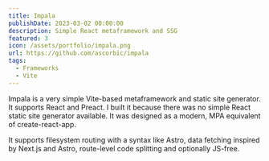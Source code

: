 ```yaml
---
title: Impala
publishDate: 2023-03-02 00:00:00
description: Simple React metaframework and SSG
featured: 3
icon: /assets/portfolio/impala.png
url: https://github.com/ascorbic/impala
tags:
  - Frameworks
  - Vite
---
```


Impala is a very simple Vite-based metaframework and static site generator. It
supports React and Preact. I built it because there was no simple React static
site generator available. It was designed as a modern, MPA equivalent of
create-react-app.

It supports filesystem routing with a syntax like Astro, data fetching inspired
by Next.js and Astro, route-level code splitting and optionally JS-free.
